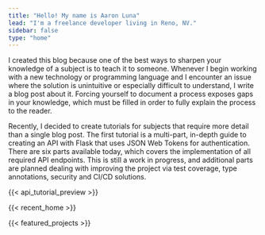 ```yaml
---
title: "Hello! My name is Aaron Luna"
lead: "I'm a freelance developer living in Reno, NV."
sidebar: false
type: "home"
---
```

I created this blog because one of the best ways to sharpen your knowledge of a subject is to teach it to someone. Whenever I begin working with a new technology or programming language and I encounter an issue where the solution is unintuitive or especially difficult to understand, I write a blog post about it. Forcing yourself to document a process exposes gaps in your knowledge, which must be filled in order to fully explain the process to the reader.

Recently, I decided to create tutorials for subjects that require more detail than a single blog post. The first tutorial is a multi-part, in-depth guide to creating an API with Flask that uses JSON Web Tokens for authentication. There are six parts available today, which covers the implementation of all required API endpoints. This is still a work in progress, and additional parts are planned dealing with improving the project via test coverage, type annotations, security and CI/CD solutions.

{{< api_tutorial_preview >}}

{{< recent_home >}}

{{< featured_projects >}}
